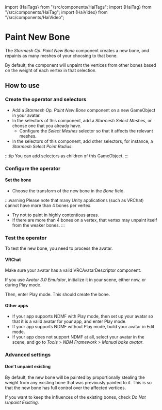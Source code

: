 ﻿import {HaiTags} from "/src/components/HaiTags";
import {HaiTag} from "/src/components/HaiTag";
import {HaiVideo} from "/src/components/HaiVideo";

# Paint New Bone

The *Starmesh Op. Paint New Bone* component creates a new bone, and repaints as many meshes of your choosing to that bone.

By default, the component will unpaint the vertices from other bones based on the weight of each vertex in that selection.

<HaiVideo src="../img/TGeXxK1Tnr.mp4"></HaiVideo>

## How to use

### Create the operator and selectors

- Add a *Starmesh Op. Paint New Bone* component on a new GameObject in your avatar.
- In the selectors of this component, add a *Starmesh Select Meshes*, or choose one that you already have.
    - Configure the *Select Meshes* selector so that it affects the relevant meshes.
- In the selectors of this component, add other selectors, for instance, a *Starmesh Select Point Radius*.

:::tip
You can add selectors as children of this GameObject.
:::

### Configure the operator

#### Set the bone

- Choose the transform of the new bone in the *Bone* field.

:::warning
Please note that many Unity applications (such as VRChat) cannot have more than 4 bones per vertex.
- Try not to paint in highly contentious areas.
- If there are more than 4 bones on a vertex, that vertex may unpaint itself from the weaker bones.
:::

### Test the operator

To test the new bone, you need to process the avatar.

#### VRChat

<HaiTags>
<HaiTag requiresVRChat={true} />
</HaiTags>

Make sure your avatar has a valid VRCAvatarDescriptor component.

If you use *Avatar 3.0 Emulator*, initialize it in your scene, either now, or during Play mode.

Then, enter Play mode. This should create the bone.

#### Other apps

<HaiTags>
<HaiTag notVRChat={true} />
</HaiTags>

- If your app supports NDMF with Play mode, then set up your avatar so that it is a valid avatar for your app, and enter Play mode.
- If your app supports NDMF without Play mode, build your avatar in Edit mode.
- If your app does not support NDMF at all, select your avatar in the scene, and go to *Tools > NDM Framework > Manual bake avatar*.

### Advanced settings

#### Don't unpaint existing

By default, the new bone will be painted by proportionally stealing the weight from any existing bone that was previously painted to it.
This is so that the new bone has full control over the affected vertices.

If you want to keep the influences of the existing bones, check *Do Not Unpaint Existing*.